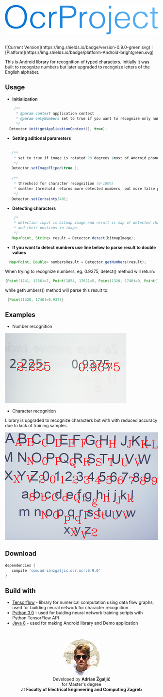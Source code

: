 
<br>

<p align="center">
 <img src="https://github.com/adrianzgaljic/OcrProject/blob/master/logo_small.png" />
</p>

<br>
![Current Version](https://img.shields.io/badge/version-0.9.0-green.svg)
![Platform](https://img.shields.io/badge/platform-Android-brightgreen.svg)
<br>

This is Android library for recognition of typed characters. 
Initially it was built to recognize numbers but later upgraded to recognize letters of the English alphabet.

## Usage

* **Initialization**
```java
    /**
     * @param context application context
     * @param onlyNumbers set to true if you want to recognize only numbers, false if recognition of all characters is needed
     */
  Detector.init(getApplicationContext(), true);

```

* **Setting aditional parameters**
```java
   
   /**
    * set to true if image is rotated 90 degrees (most of Android phones return rotated image)
    */
   Detector.setImageFliped(true );
   
   /**
    * threshold for character recognition (0-100%)
    * smaller threshold returns more detected numbers, but more false positives and vice versa
    */
   Detector.setCertainty(40);
```

* **Detecting characters**
```java
    /*
    * detection input is bitmap image and result is map of detected characters 
    * and their postions in image.
    */
   Map<Point, String> result = Detector.detect(bitmapImage);
```


* **If you want to detect numbers use line below to parse result to double values**
```java
  Map<Point, Double> numbersResult = Detector.getNumbers(result);
```

When trying to recognize numbers, eg. 0.9375, detect() method will return:
```java
{Point(1741, 1756)=7, Point(1854, 1762)=5, Point(1320, 1740)=0, Point(1370, 1743)=., Point(1617, 1751)=3, Point(1505, 1748)=9}
```

while getNumbers() method will parse this result to:
```java
 {Point(1320, 1740)=0.9375}
```


## Examples


* Number recognition

![Logo](number_recognition.png)


* Character recognition

Library is upgraded to recognize characters but with with reduced accuracy due to lack of training samples.

![Logo](character_recognition_small.png)




## Download


```groovy
dependencies {
   compile 'com.adrianzgaljic.ocr:ocr:0.9.0'
}
```



## Build with

- [Tensorflow](https://www.tensorflow.org/) -  library for numerical computation using data flow graphs, used for building neural network for character recognition
- [Python 3.0](https://www.python.org/) - used for buiding neural network training scripts with Python TensorFlow API
- [Java 8](https://developer.android.com/guide/platform/j8-jack.html) - used for making Android library and Demo application

<br>
<p align="center">
 <img src="https://github.com/adrianzgaljic/OcrProject/blob/master/pp_small.png" />
    <br>
    Developed by <strong> Adrian Žgaljić </strong>
    <br>
    for Master's degree
    <br>
    at <strong> Faculty of Electrical Engineering and Computing Zagreb </strong>
</p>



